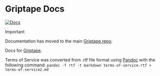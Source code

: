 # Griptape Docs

[![Docs](https://readthedocs.org/projects/griptape/badge/)](https://griptape.readthedocs.io)

> [!IMPORTANT]
> Documentation has moved to the main [Griptape repo](https://github.com/griptape-ai/griptape).

Docs for [Griptape](https://github.com/griptape-ai/griptape).

Terms of Service was converted from .rtf file format using [Pandoc](https://pandoc.org/) with the following command: `pandoc -f rtf -t markdown terms-of-service.rtf > terms-of-service2.md`
